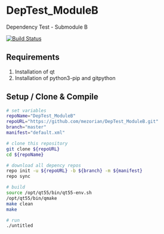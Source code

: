 # DepTest_ModuleB
Dependency Test - Submodule B

[![Build Status](https://travis-ci.org/mezorian/DepTest_ModuleB.svg?branch=master)](https://travis-ci.org/mezorian/DepTest_ModuleB)

## Requirements 

 1. Installation of qt
 2. Installation of python3-pip and gitpython

## Setup / Clone & Compile 

```bash
# set variables
repoName="DepTest_ModuleB"
repoURL="https://github.com/mezorian/DepTest_ModuleB.git"
branch="master"
manifest="default.xml"

# clone this repository
git clone ${repoURL}
cd ${repoName}

# download all depency repos
repo init -u ${repoURL} -b ${branch} -m ${manifest}
repo sync

# build
source /opt/qt55/bin/qt55-env.sh
/opt/qt55/bin/qmake
make clean
make

# run
./untitled

```

